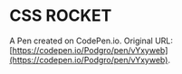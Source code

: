 # CSS ROCKET

A Pen created on CodePen.io. Original URL: [https://codepen.io/Podgro/pen/vYxyweb](https://codepen.io/Podgro/pen/vYxyweb).

